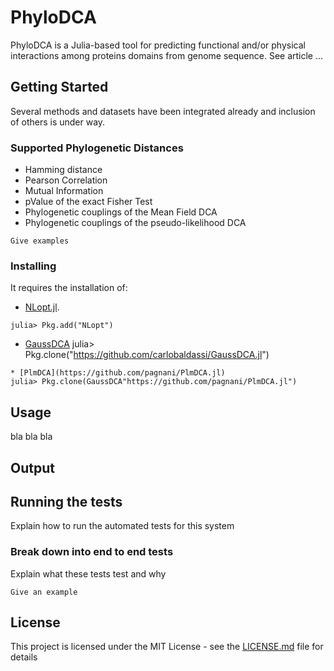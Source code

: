 # PhyloDCA

PhyloDCA is a Julia-based tool for predicting functional and/or physical
interactions among proteins domains from genome sequence.
See article ...

## Getting Started

Several methods and datasets have been integrated already and inclusion of
others is under way.

### Supported Phylogenetic Distances
* Hamming distance
* Pearson Correlation
* Mutual Information
* pValue of the exact Fisher Test
* Phylogenetic couplings of the Mean Field DCA
* Phylogenetic couplings of the pseudo-likelihood DCA

```
Give examples
```

### Installing

It requires the installation of:

* [NLopt.jl](https://github.com/JuliaOpt/NLopt.jl). 
```
julia> Pkg.add("NLopt")
```
* [GaussDCA](https://github.com/carlobaldassi/GaussDCA.jl)
julia> Pkg.clone("https://github.com/carlobaldassi/GaussDCA.jl")
```
* [PlmDCA](https://github.com/pagnani/PlmDCA.jl)
julia> Pkg.clone(GaussDCA"https://github.com/pagnani/PlmDCA.jl")
```

## Usage
bla bla bla


## Output
## Running the tests

Explain how to run the automated tests for this system

### Break down into end to end tests

Explain what these tests test and why

```
Give an example
```
## License

This project is licensed under the MIT License - see the [LICENSE.md](LICENSE.md) file for details
